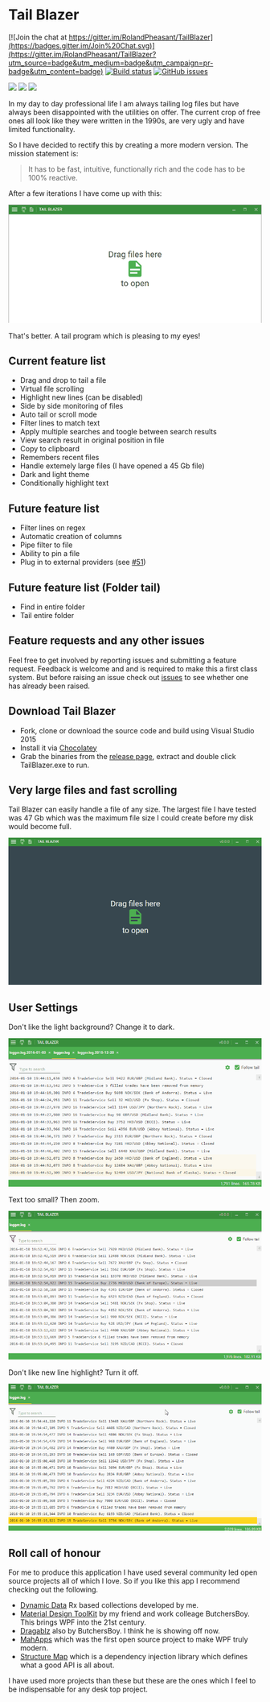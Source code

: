 # Tail Blazer

[![Join the chat at https://gitter.im/RolandPheasant/TailBlazer](https://badges.gitter.im/Join%20Chat.svg)](https://gitter.im/RolandPheasant/TailBlazer?utm_source=badge&utm_medium=badge&utm_campaign=pr-badge&utm_content=badge) [![Build status](https://ci.appveyor.com/api/projects/status/yot4rioy393j52eg?svg=true)](https://ci.appveyor.com/project/RolandPheasant/tailblazer) [![GitHub issues](https://img.shields.io/github/issues/RolandPheasant/TailBlazer.svg)](https://github.com/RolandPheasant/TailBlazer/issues) 

[![](https://img.shields.io/github/downloads/RolandPheasant/TailBlazer/total.svg)](https://github.com/RolandPheasant/TailBlazer/releases) [![](https://img.shields.io/chocolatey/dt/tailblazer.svg)](https://chocolatey.org/packages/tailblazer) [![](https://img.shields.io/chocolatey/v/tailblazer.svg)](https://chocolatey.org/packages/tailblazer)


In my day to day professional life I am always tailing log files but have always been disappointed with the utilities on offer. The current crop of free ones all look like they were written in the 1990s, are very ugly and have limited functionality.

So I have decided to rectify this by creating a more modern version.  The mission statement is:  

>It has to be fast, intuitive, functionally rich and the code has to be 100% reactive.

After a few iterations I have come up with this:  

![Tail Blazer](Images/Tailing.gif)

That's better. A tail program which is pleasing to my eyes!

## Current feature list

 - Drag and drop to tail a file
 - Virtual file scrolling
 - Highlight new lines (can be disabled)
 - Side by side monitoring of files
 - Auto tail or scroll mode
 - Filter lines to match text
 - Apply multiple searches and toogle between search results
 - View search result in original position in file
 - Copy to clipboard
 - Remembers recent files
 - Handle extemely large files (I have opened a 45 Gb file)
 - Dark and light theme
 - Conditionally highlight text

## Future feature list

 - Filter lines on regex
 - Automatic creation of columns
 - Pipe filter to file
 - Ability to pin a file
 - Plug in to external providers (see [#51](https://github.com/RolandPheasant/TailBlazer/issues/51))

## Future feature list (Folder tail)

 - Find in entire folder
 - Tail entire folder

## Feature requests and any other issues

Feel free to get involved by reporting issues and submitting a feature request. Feedback is welcome and and is required to make this a first class system. But before raising an issue check out [issues](https://github.com/RolandPheasant/TailBlazer/issues) to see whether one has already been raised.  

## Download Tail Blazer

 - Fork, clone or download the source code and build using Visual Studio 2015
 - Install it via [Chocolatey](https://chocolatey.org/packages/tailblazer)
 - Grab the binaries from the [release page](https://github.com/RolandPheasant/TailBlazer/releases), extract and double click TailBlazer.exe to run.

## Very large files and fast scrolling

Tail Blazer can easily handle a file of any size. The largest file I have tested was 47 Gb which was the maximum file size I could create before my disk would become full.

![Large File](Images/47GbFile.gif)


## User Settings

Don't like the light background? Change it to dark.

![Dark theme](Images/LightAndDarkTheme.gif)

Text too small? Then zoom.

![Zoom](Images/Zoom.gif)

Don't like new line highlight? Turn it off. 

![Zoom](Images/NoHighlight.gif)

## Roll call of honour

For me to produce this application I have used several community led open source projects all of which I love. So if you like this app I recommend checking out the following.

 - [Dynamic Data](https://gitter.im/RolandPheasant/DynamicData) Rx based collections developed by me.
 - [Material Design ToolKit](https://github.com/ButchersBoy/MaterialDesignInXamlToolkit) by my friend and work colleage ButchersBoy. This brings WPF into the 21st century.
 - [Dragablz](https://github.com/ButchersBoy/Dragablz)  also by ButchersBoy. I think he is showing off now.
 - [MahApps](https://github.com/MahApps/MahApps.Metro) which was the first open source project to make WPF truly modern.
 - [Structure Map](https://github.com/structuremap/structuremap) which is a dependency injection library which defines what a good API is all about.

I have used more projects than these but these are the ones which I feel to be indispensable for any desk top project.
